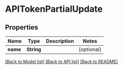 # APITokenPartialUpdate

## Properties

Name | Type | Description | Notes
------------ | ------------- | ------------- | -------------
**name** | **String** |  | [optional] 

[[Back to Model list]](../#documentation-for-models) [[Back to API list]](../#documentation-for-api-endpoints) [[Back to README]](../)


